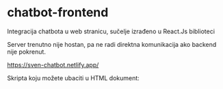 # chatbot-frontend
Integracija chatbota u web stranicu, sučelje izrađeno u React.Js biblioteci

Server trenutno nije hostan, pa ne radi direktna komunikacija ako backend nije pokrenut.

https://sven-chatbot.netlify.app/

Skripta koju možete ubaciti u HTML dokument: <script type="module" src="https://sven-chatbot.netlify.app/assets/main-bwvimem4.js"></script>
